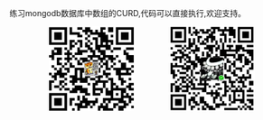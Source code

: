 练习mongodb数据库中数组的CURD,代码可以直接执行,欢迎支持。

<div  align="center">    
    <img style="margin-right:60px" src="https://github.com/beiyannanfei/mongo-array/blob/master/img/alipay.jpg" width = "150" height = "150" alt="beiyannanfei.apipay" align=center />
    <img src="https://github.com/beiyannanfei/mongo-array/blob/master/img/wechatPay.jpg" width = "150" height = "150" alt="beiyannanfei.wechat" align=center />
</div>
